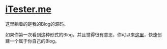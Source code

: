 # [iTester.me](itester.me)

这里躺着的是我的Blog的源码。

如果你第一次看到这种形式的Blog，并且觉得很有意思，你可以来[这里](http://jekyllbootstrap.com)，快速创建一个属于你自己的Blog。
